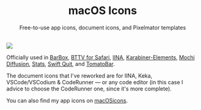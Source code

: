 <h1 align="center">macOS Icons</h1>

<p align="center">Free-to-use app icons, document icons, and Pixelmator templates</p>

<br>
<img src="https://user-images.githubusercontent.com/101254295/234857706-1e0cb23e-a36f-42db-b760-17eab6c9c815.png">
<br>

Officially used in [BarBox](https://github.com/MuhammedKpln/barbox), [BTTV for Safari](https://github.com/strumswell/BTTV-for-Safari), [IINA](https://github.com/iina/iina), [Karabiner-Elements](https://github.com/pqrs-org/Karabiner-Elements), [Mochi Diffusion](https://github.com/godly-devotion/MochiDiffusion), [Stats](https://github.com/exelban/stats), [Swift Quit](https://github.com/onebadidea/swiftquit), and [TomatoBar](https://github.com/ivoronin/TomatoBar).

The document icons that I've reworked are for IINA, Keka, VSCode/VSCodium & CodeRunner ― or any code editor (in this case I advice to choose the CodeRunner one, since it's more complete).

You can also find my app icons on <a target="_blank" href="https://macosicons.com/#/u/Zabriskije">macOSicons</a>.
